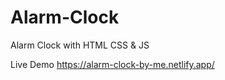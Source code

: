 # Alarm-Clock
Alarm Clock with HTML CSS &amp; JS

Live Demo  https://alarm-clock-by-me.netlify.app/
